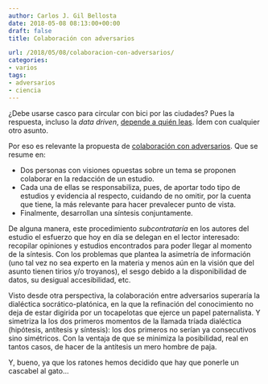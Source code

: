 ```yaml
---
author: Carlos J. Gil Bellosta
date: 2018-05-08 08:13:00+00:00
draft: false
title: Colaboración con adversarios

url: /2018/05/08/colaboracion-con-adversarios/
categories:
- varios
tags:
- adversarios
- ciencia
---
```


¿Debe usarse casco para circular con bici por las ciudades? Pues la respuesta, incluso la _data driven_, [depende a quién leas](https://www.datanalytics.com/2013/04/29/el-casco-y-las-bicis-no-porque-no/). Ídem con cualquier otro asunto.

Por eso es relevante la propuesta de [colaboración con adversarios](http://slatestarcodex.com/2018/04/26/call-for-adversarial-collaborations/). Que se resume en:

* Dos personas con visiones opuestas sobre un tema se proponen colaborar en la redacción de un estudio.
* Cada una de ellas se responsabiliza, pues, de aportar todo tipo de estudios y evidencia al respecto, cuidando de no omitir, por la cuenta que tiene, la más relevante para hacer prevalecer punto de vista.
* Finalmente, desarrollan una síntesis conjuntamente.

De alguna manera, este procedimiento _subcontrataría_ en los autores del estudio el esfuerzo que hoy en día se delegan en el lector interesado: recopilar opiniones y estudios encontrados para poder llegar al momento de la síntesis. Con los problemas que plantea la asimetría de información (uno tal vez no sea experto en la materia y menos aún en la visión que del asunto tienen tirios y/o troyanos), el sesgo debido a la disponibilidad de datos, su desigual accesibilidad, etc.

Visto desde otra perspectiva, la colaboración entre adversarios superaría la dialéctica socrático-platónica, en la que la refinación del conocimiento no deja de estar digirida por un tocapelotas que ejerce un papel paternalista. Y simetriza la los dos primeros momentos de la llamada tríada dialéctica (hipótesis, antítesis y síntesis): los dos primeros no serían ya consecutivos sino simétricos. Con la ventaja de que se minimiza la posibilidad, real en tantos casos, de hacer de la antítesis un mero hombre de paja.

Y, bueno, ya que los ratones hemos decidido que hay que ponerle un cascabel al gato...
